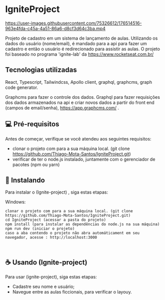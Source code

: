 # IgniteProject


<!---Esses são exemplos. Veja https://shields.io para outras pessoas ou para personalizar este conjunto de escudos. Você pode querer incluir dependências, status do projeto e informações de licença aqui--->


https://user-images.githubusercontent.com/75326612/176514516-963e4fda-c45a-4a51-86a6-d8cf3d64c3ba.mp4


Projeto de cadastro em um sistema de lançamento de aulas. Utilizando os dados do usuário (nome/email), é mandado para a api para fazer um cadastro e então o usuário é redirecionado para assistir as aulas. O projeto foi baseado no programa 'ignite-lab' da https://www.rocketseat.com.br/

## Tecnologias utilizadas

React, Typescript, Tailwindcss, Apollo client, graphql, graphcms, graph code generator.

Graphcms para fazer o controle dos dados.
Graphql para fazer requisições dos dados armazenados na api e criar novos dados a partir do front end (campos de email/senha), https://app.graphcms.com/ .



## 💻 Pré-requisitos

Antes de começar, verifique se você atendeu aos seguintes requisitos:

* clonar o projeto com para a sua máquina local. (git clone https://github.com/Thiago-Mota-Santos/IgniteProject.git)
* verificar de ter o node.js instalado, juntamente com o gerenciador de pacotes (npm ou yarn)


## 🚀 Instalando <Ignite-project>

Para instalar o (Ignite-project) , siga estas etapas:



Windows:
```
clonar o projeto com para a sua máquina local. (git clone https://github.com/Thiago-Mota-Santos/IgniteProject.git)
cd IgniteProject (acessar a pasta do projeto)
npm install (para instalar as dependências do node.js na sua máquina)
npm run dev (iniciar o projeto)
caso a aba contendo o projeto não abra automáticament em seu navegador, acesse : http://localhost:3000

 
```

## ☕ Usando (Ignite-project)

Para usar (ignite-project), siga estas etapas:
  
* Cadastre seu nome e usuário;
* Navegue entre as aulas ficcionais, para verificar o layouy.
 




